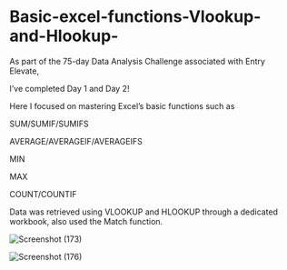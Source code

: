 # Basic-excel-functions-Vlookup-and-Hlookup-
As part of the 75-day Data Analysis Challenge associated with Entry Elevate, 

I’ve completed Day 1 and Day 2!

Here I focused on mastering Excel’s basic functions such as

SUM/SUMIF/SUMIFS

AVERAGE/AVERAGEIF/AVERAGEIFS

MIN

MAX

COUNT/COUNTIF

Data was retrieved using VLOOKUP and HLOOKUP through a dedicated workbook, also used the Match function.


![Screenshot (173)](https://github.com/user-attachments/assets/2a05a60e-1711-49c1-a8c0-bda1bbdd12fd)


![Screenshot (176)](https://github.com/user-attachments/assets/cd691263-d31a-4709-9e29-38ae48937ff4)
